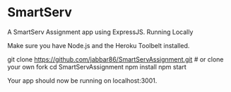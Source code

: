 # SmartServ

A SmartServ Assignment app using ExpressJS.
Running Locally

Make sure you have Node.js and the Heroku Toolbelt installed.

git clone https://github.com/jabbar86/SmartServAssignment.git # or clone your own fork
cd SmartServAssignment
npm install
npm start

Your app should now be running on localhost:3001.